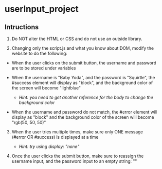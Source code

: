 # userInput_project

## Intructions
1. Do NOT alter the HTML or CSS and do not use an outside library.

2. Changing only the script.js and what you know about DOM, modify the website to do the following:

- When the user clicks on the submit button, the username and password are to be stored under variables

- When the username is "Baby Yoda", and the password is "Squirtle", the #success element will display as "block", and the background color of the screen will become "lightblue"
    - *Hint: you need to get another reference for the body to change the background color*

- When the username and password do not match, the #error element will display as "block" and the background color of the screen will become "rgb(50, 50, 50)"

3. When the user tries multiple times, make sure only ONE message (#error OR #success) is displayed at a time
    - *Hint: try using display: "none"*

4. Once the user clicks the submit button, make sure to reassign the username input, and the password input to an empty string: ""